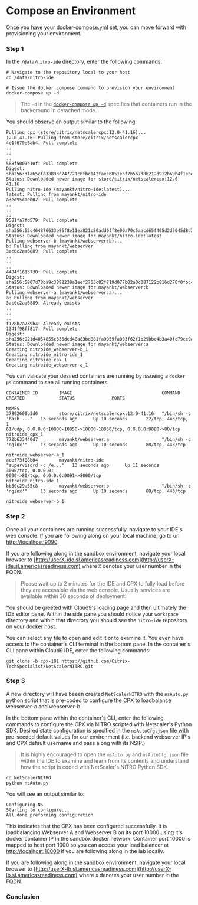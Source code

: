 # Compose an Environment

Once you have your [docker-compose.yml](../Exercise-1/scripts/docker-compose.yml) set, you can move forward with provisioning your environment. 

### Step 1

In the `/data/nitro-ide` directory, enter the following commands: 

```
# Navigate to the repository local to your host
cd /data/nitro-ide

# Issue the docker compose command to provision your environment
docker-compose up -d 
```
  > The `-d` in the [`docker-compose up -d`](https://docs.docker.com/compose/reference/up/) specifies that containers run in the background in detached mode. 

You should observe an output similar to the following: 

```
Pulling cpx (store/citrix/netscalercpx:12.0-41.16)...
12.0-41.16: Pulling from store/citrix/netscalercpx
4e1f679e8ab4: Pull complete
..
..
..
588f5003e10f: Pull complete
Digest: sha256:31a65cfa38833c747721c6fbc142faec6051e5f7b567d8b212d912b69b4f1ebe
Status: Downloaded newer image for store/citrix/netscalercpx:12.0-41.16
Pulling nitro-ide (mayankt/nitro-ide:latest)...
latest: Pulling from mayankt/nitro-ide
a3ed95caeb02: Pull complete
..
..
..
9581fa7fd579: Pull complete
Digest: sha256:53c464876633e95f8e11ea821c50add0ff8e00a70c5aacd65f465d2d3045d8d3
Status: Downloaded newer image for mayankt/nitro-ide:latest
Pulling webserver-b (mayankt/webserver:b)...
b: Pulling from mayankt/webserver
3ac0c2aa6889: Pull complete
..
..
..
4484f1613730: Pull complete
Digest: sha256:5807d78ba9c3892238a1eef2763c82f719d077b02a0c087122b816d276f0fbc4
Status: Downloaded newer image for mayankt/webserver:b
Pulling webserver-a (mayankt/webserver:a)...
a: Pulling from mayankt/webserver
3ac0c2aa6889: Already exists
..
..
..
f128b2a739b4: Already exists
1341f98ff817: Pull complete
Digest: sha256:921d4054855c335dcd48a83bd881fa9059fa003f62f1b29bbe4b3a40fc79cc9a
Status: Downloaded newer image for mayankt/webserver:a
Creating nitroide_webserver-b_1
Creating nitroide_nitro-ide_1
Creating nitroide_cpx_1
Creating nitroide_webserver-a_1
```
You can validate your desired containers are running by issueing a `docker ps` command to see all running containers.  

```
CONTAINER ID        IMAGE                                  COMMAND                  CREATED             STATUS              PORTS             
                                                                     NAMES
37892600b3d6        store/citrix/netscalercpx:12.0-41.16   "/bin/sh -c 'bash ..."   13 seconds ago      Up 10 seconds       22/tcp, 443/tcp, 1
61/udp, 0.0.0.0:10000-10050->10000-10050/tcp, 0.0.0.0:9080->80/tcp   nitroide_cpx_1
772b633440d7        mayankt/webserver:a                    "/bin/sh -c 'nginx'"     13 seconds ago      Up 10 seconds       80/tcp, 443/tcp   
                                                                     nitroide_webserver-a_1
aeef73f08b84        mayankt/nitro-ide                      "supervisord -c /e..."   13 seconds ago      Up 11 seconds       3000/tcp, 0.0.0.0:
9090->80/tcp, 0.0.0.0:9091->8000/tcp                                 nitroide_nitro-ide_1
bb50c29a35c8        mayankt/webserver:b                    "/bin/sh -c 'nginx'"     13 seconds ago      Up 10 seconds       80/tcp, 443/tcp   
                                                                     nitroide_webserver-b_1
``` 

### Step 2

Once all your containers are running successfully, navigate to your IDE's web console. If you are following along on your local machine, go to url [http://localhost:9090](http://localhost:9090).

If you are following along in the sandbox environment, navigate your local browser to [http://userX-ide.sl.americasreadiness.com](http://userX-ide.sl.americasreadiness.com) where `X` denotes your user number in the FQDN. 

  >Please wait up to 2 minutes for the IDE and CPX to fully load before they are accessible via the web console. Usually services are available within 30 seconds of deployment. 

You should be greeted with Cloud9's loading page and then ultimately the IDE editor pane. Within the side pane you should notice your `workspace` directory and within that directory you should see the `nitro-ide` repository on your docker host. 

You can select any file to open and edit it or to examine it. You even have access to the container's CLI terminal in the bottom pane. In the container's CLI pane within Cloud9 IDE, enter the following commands: 

`git clone -b cpx-101 https://github.com/Citrix-TechSpecialist/NetScalerNITRO.git`

### Step 3

A new directory will have beeen created `NetScalerNITRO` with the `nsAuto.py` python script that is pre-coded to configure the CPX to loadbalance webserver-a and webserver-b. 

In the bottom pane within the container's CLI, enter the following commands to configure the CPX via NITRO scripted with Netscaler's Python SDK. Desired state configuration is specified in the `nsAutoCfg.json` file with pre-seeded default values for our environment (i.e. backend webserver IP's and CPX default username and pass along with its NSIP.)

  >It is highly encouraged to open the `nsAuto.py` and `nsAutoCfg.json` file within the IDE to examine and learn from its contents and understand how the script is coded with NetScaler's NITRO Python SDK. 

```
cd NetScalerNITRO
python nsAuto.py
```

You will see an output similar to: 

```
Configuring NS 
Starting to configure...
All done preforming configuration
```

This indicates that the CPX has been configured successfully. It is loadbalancing Webserver A and Webserver B on its port 10000 using it's docker container IP in the sandbox docker network. Container port 10000 is mapped to host port 1000 so you can access your load balancer at [http://localhost:10000](http://localhost:10000) if you are following along in the lab locally.

If you are following along in the sandbox environment, navigate your local browser to [http://userX-lb.sl.americasreadiness.com](http://userX-lb.sl.americasreadiness.com) where `X` denotes your user number in the FQDN. 

### Conclusion 




